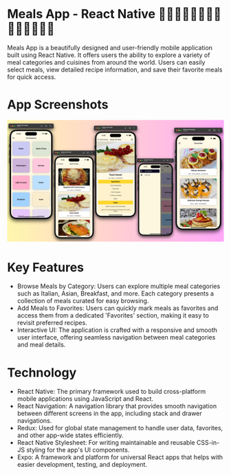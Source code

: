 # Meals App - React Native 🍔🍳🌭🍜🥘🥙🍱🥗🌮🍲🍛🍝🥞🧆

Meals App is a beautifully designed and user-friendly mobile application built using React Native. It offers users the ability to explore a variety of meal categories and cuisines from around the world. Users can easily select meals, view detailed recipe information, and save their favorite meals for quick access.


# App Screenshots

![Alt text](https://github.com/HeenaVR/Meals-React-Native/blob/52bca6eb482f14ca9c5c7cfaf9013bd85f881b63/Meals/assets/MealsRN.png)


# Key Features

- Browse Meals by Category: Users can explore multiple meal categories such as Italian, Asian, Breakfast, and more. Each category presents a collection of meals curated for easy browsing.
- Add Meals to Favorites: Users can quickly mark meals as favorites and access them from a dedicated 'Favorites' section, making it easy to revisit preferred recipes.
- Interactive UI: The application is crafted with a responsive and smooth user interface, offering seamless navigation between meal categories and meal details.


# Technology

- React Native: The primary framework used to build cross-platform mobile applications using JavaScript and React.
- React Navigation: A navigation library that provides smooth navigation between different screens in the app, including stack and drawer navigations.
- Redux: Used for global state management to handle user data, favorites, and other app-wide states efficiently.
- React Native Stylesheet: For writing maintainable and reusable CSS-in-JS styling for the app's UI components.
- Expo: A framework and platform for universal React apps that helps with easier development, testing, and deployment.



